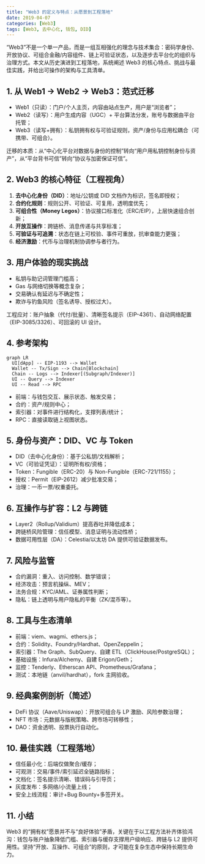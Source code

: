 ```yaml
---
title: "Web3 的定义与特点：从愿景到工程落地"
date: 2019-04-07
categories: [Web3]
tags: [Web3, 去中心化, 钱包, DID]
---
```


“Web3”不是一个单一产品，而是一组互相强化的理念与技术集合：密码学身份、开放协议、可组合金融/内容组件、链上可验证状态，以及逐步去平台化的组织与治理方式。本文从历史演进到工程落地，系统阐述 Web3 的核心特点、挑战与最佳实践，并给出可操作的架构与工具清单。

## 1. 从 Web1 → Web2 → Web3：范式迁移
- Web1（只读）：门户/个人主页，内容由站点生产，用户是“浏览者”；
- Web2（读写）：用户生成内容（UGC）+ 平台算法分发，账号与数据由平台托管；
- Web3（读写+拥有）：私钥拥有权与可验证规则，资产/身份与应用松耦合（可携带、可组合）。

迁移的本质：从“中心化平台对数据与身份的控制”转向“用户用私钥控制身份与资产”，从“平台背书可信”转向“协议与加密保证可信”。

## 2. Web3 的核心特征（工程视角）
1) **去中心化身份（DID）**：地址/公钥或 DID 文档作为标识，签名即授权；
2) **合约化规则**：规则公开、可验证、可复用，透明度优先；
3) **可组合性（Money Legos）**：协议接口标准化（ERC/EIP），上层快速组合创新；
4) **开放互操作**：跨链桥、消息传递与共享标准；
5) **可验证与可追溯**：状态在链上可校验、事件可重放，抗审查能力更强；
6) **经济激励**：代币与治理机制协调参与者行为。

## 3. 用户体验的现实挑战
- 私钥与助记词管理门槛高；
- Gas 与网络切换等概念复杂；
- 交易确认有延迟与不确定性；
- 欺诈与钓鱼风险（签名诱导、授权过大）。

工程应对：账户抽象（代付/批量）、清晰签名提示（EIP-4361）、自动网络配置（EIP-3085/3326）、可回滚的 UI 设计。

## 4. 参考架构
```mermaid
graph LR
  UI[dApp] -- EIP-1193 --> Wallet
  Wallet -- Tx/Sign --> Chain[Blockchain]
  Chain -- Logs --> Indexer[(Subgraph/Indexer)]
  UI -- Query --> Indexer
  UI -- Read --> RPC
```
- 前端：与钱包交互、展示状态、触发交易；
- 合约：资产/规则中心；
- 索引器：对事件进行结构化，支撑列表/统计；
- RPC：直接读取链上视图状态。

## 5. 身份与资产：DID、VC 与 Token
- DID（去中心化身份）：基于公私钥/文档解析；
- VC（可验证凭证）：证明所有权/资格；
- Token：Fungible（ERC-20）与 Non-Fungible（ERC-721/1155）；
- 授权：Permit（EIP-2612）减少批准交易；
- 治理：一币一票/权重委托。

## 6. 互操作与扩容：L2 与跨链
- Layer2（Rollup/Validium）提高吞吐并降低成本；
- 跨链桥风险管理：信任模型、消息证明与流动性桥；
- 数据可用性层（DA）：Celestia/以太坊 DA 提供可验证数据发布。

## 7. 风险与监管
- 合约漏洞：重入、访问控制、数学错误；
- 经济攻击：预言机操纵、MEV；
- 法务合规：KYC/AML、证券属性判断；
- 隐私：链上透明与用户隐私的平衡（ZK/混币等）。

## 8. 工具与生态清单
- 前端：viem、wagmi、ethers.js；
- 合约：Solidity、Foundry/Hardhat、OpenZeppelin；
- 索引器：The Graph、SubQuery、自建 ETL（ClickHouse/PostgreSQL）；
- 基础设施：Infura/Alchemy、自建 Erigon/Geth；
- 监控：Tenderly、Etherscan API、Prometheus/Grafana；
- 测试：本地链（anvil/hardhat），fork 主网验收。

## 9. 经典案例剖析（简述）
- DeFi 协议（Aave/Uniswap）：开放可组合与 LP 激励、风险参数治理；
- NFT 市场：元数据与版税策略、跨市场可转移性；
- DAO：资金透明、投票执行自动化。

## 10. 最佳实践（工程落地）
- 信任最小化：后端仅做聚合/缓存；
- 可观测：交易/事件/索引延迟全链路指标；
- 文档化：签名提示清晰、错误码与引导页；
- 灰度发布：多网络/小流量上线；
- 安全上线流程：审计+Bug Bounty+多签开关。

## 11. 小结
Web3 的“拥有权”愿景并不与“良好体验”矛盾，关键在于以工程方法补齐体验鸿沟：钱包与账户抽象降低门槛、索引器与缓存支撑用户级响应、跨链与 L2 提供可用性。坚持“开放、互操作、可组合”的原则，才可能在复杂生态中保持长期生命力。
